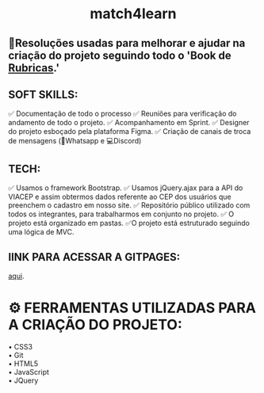 <h1 align="center">match4learn</h1>

## 📝Resoluções usadas para melhorar e ajudar na criação do projeto seguindo todo o 'Book de [Rubricas](https://cdn.discordapp.com/attachments/950854418453102592/976471796863864842/Resilia_Web_Dev_Rubrica_Modulo_2.pdf).'

## SOFT SKILLS:
✅ Documentação de todo o processo
✅ Reuniões para verificação do andamento de todo o projeto.
✅ Acompanhamento em Sprint.
✅ Designer do projeto esboçado pela plataforma Figma.
✅ Criação de canais de troca de mensagens (📲Whatsapp e 💻Discord)

## TECH:
✅ Usamos o framework Bootstrap.
✅ Usamos jQuery.ajax para a API do VIACEP e assim obtermos dados referente ao CEP dos usuários que preenchem o cadastro em nosso site.
✅ Repositório público utilizado com todos os integrantes, para trabalharmos em conjunto no projeto. 
✅ O projeto está organizado em pastas.
✅O projeto está estruturado seguindo uma lógica de MVC.

## lINK PARA ACESSAR A GITPAGES:
 [aqui](https://systemilc.github.io/match4learn/).

# ⚙ FERRAMENTAS UTILIZADAS PARA A CRIAÇÃO DO PROJETO:

• CSS3 <br>
• Git <br>
• HTML5 <br>
• JavaScript <br>
• JQuery <br>
